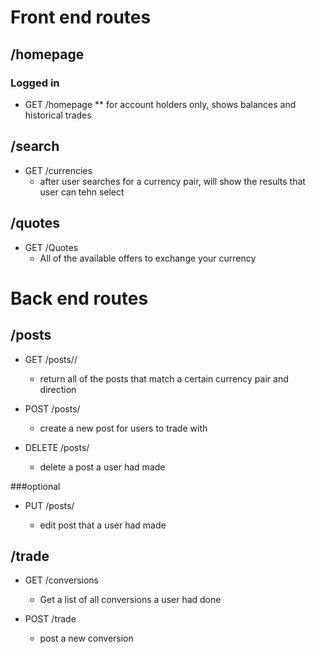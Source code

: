 # Front end routes

## /homepage
### Logged in
  * GET /homepage
    ** for account holders only, shows balances and historical trades

## /search
  * GET /currencies
    *  after user searches for a currency pair, will show the results that user can tehn select

## /quotes
  * GET /Quotes
    * All of the available offers to exchange your currency

# Back end routes

## /posts
  * GET /posts/<direction>/<pair>
    * return all of the posts that match a certain currency pair and direction
  * POST /posts/<pair>
    * create a new post for users to trade with

  * DELETE /posts/<pair>
    * delete a post a user had made

  ###optional
  * PUT /posts/<pair>
    * edit post that a user had made

## /trade
  * GET /conversions
    * Get a list of all conversions a user had done

  * POST /trade
    * post a new conversion
